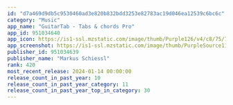 ```yaml
---
id: "d7a469d9db5c9530460ad3e820b832bdd3253e82783ac19d046ea12539c6bc6c"
category: "Music"
app_name: "GuitarTab - Tabs & chords Pro"
app_id: 951034640
app_icon: https://is1-ssl.mzstatic.com/image/thumb/Purple126/v4/c8/75/77/c87577d0-d38c-126c-fe87-7a916fb6b655/AppIcon-0-0-1x_U007emarketing-0-7-0-85-220.png/1024x1024bb.png
app_screenshot: https://is1-ssl.mzstatic.com/image/thumb/PurpleSource116/v4/c1/a3/54/c1a3545a-2e15-fc72-0734-c1ac65efb533/b899f26f-a15b-4351-aad8-3f21b708ec47_Bildschirm_U00adfoto_2023-03-05_um_07.03.29.png/1242x2688bb.png
publisher_id: 951034639
publisher_name: "Markus Schiessl"
rank: 420
most_recent_release: 2024-01-14 00:00:00
release_count_in_past_year: 10
release_count_in_past_year_category: 11
release_count_in_past_year_top_in_category: 30
---
```

